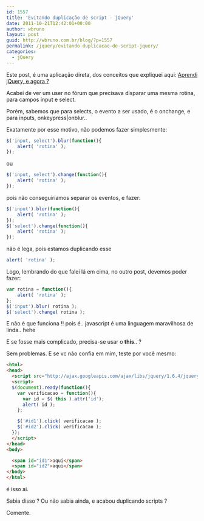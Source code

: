 ```yaml
---
id: 1557
title: 'Evitando duplicação de script - jQuery'
date: 2011-10-21T12:42:01+00:00
author: wbruno
layout: post
guid: http://wbruno.com.br/blog/?p=1557
permalink: /jquery/evitando-duplicacao-de-script-jquery/
categories:
  - jQuery
---
```

Este post, é uma aplicação direta, dos conceitos que expliquei aqui: <a href="https://wbruno.com.br/jquery/vixi-aprendi-jquery-mas-agora/" target="_blank">Aprendi jQuery, e agora ?</a>

Acabei de ver um user no fórum que precisava disparar uma mesma rotina, para campos input e select.

Porém, sabemos que para selects, o evento a ser usado, é o onchange, e para inputs, onkeypress|onblur..

<!--more-->



Exatamente por esse motivo, não podemos fazer simplesmente:

``` js
$('input, select').blur(function(){
    alert( 'rotina' );
});
```

ou

``` js
$('input, select').change(function(){
    alert( 'rotina' );
});
```

pois não conseguiríamos separar os eventos, e fazer:

``` js
$('input').blur(function(){
    alert( 'rotina' );
});
$('select').change(function(){
    alert( 'rotina' );
});
```

não é lega, pois estamos duplicando esse

``` js
alert( 'rotina' );
```

Logo, lembrando do que falei lá em cima, no outro post, devemos poder fazer:

``` js
var rotina = function(){
    alert( 'rotina' );
};
$('input').blur( rotina );
$('select').change( rotina );
```

E não é que funciona !! pois é.. javascript é uma linguagem maravilhosa de linda.. hehe

E se fosse mais complicado, precisa-se usar o **this**.. ?

Sem problemas. E se vc não confia em mim, teste por você mesmo:

``` html
<html>
<head>
  <script src="http://ajax.googleapis.com/ajax/libs/jquery/1.6.4/jquery.min.js"></script>
  <script>
  $(document).ready(function(){
    var verificacao = function(){
      var id = $( this ).attr('id');
      alert( id );
    };

    $('#id1').click( verificacao );
    $('#id2').click( verificacao );
  });
  </script>
</head>
<body>

  <span id="id1">aqui</span>
  <span id="id2">aqui</span>
</body>
</html>
```

é isso ai.

Sabia disso ? Ou não sabia ainda, e acabou duplicando scripts ?

Comente.
